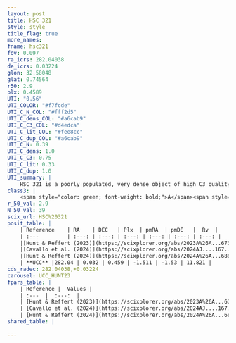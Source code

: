```yaml
---
layout: post
title: HSC 321
style: style
title_flag: true
more_names: 
fname: hsc321
fov: 0.097
ra_icrs: 282.04038
de_icrs: 0.03224
glon: 32.58048
glat: 0.74564
r50: 2.9
plx: 0.4589
UTI: "0.56"
UTI_COLOR: "#f7fcde"
UTI_C_N_COL: "#fff2d5"
UTI_C_dens_COL: "#a6cab9"
UTI_C_C3_COL: "#d4edca"
UTI_C_lit_COL: "#fee8cc"
UTI_C_dup_COL: "#a6cab9"
UTI_C_N: 0.39
UTI_C_dens: 1.0
UTI_C_C3: 0.75
UTI_C_lit: 0.33
UTI_C_dup: 1.0
UTI_summary: |
    HSC 321 is a poorly populated, very dense object of high C3 quality. It was recently reported in the literature.
class3: |
    <span style="color: green; font-weight: bold;">A</span><span style="color: #FFC300; font-weight: bold;">B</span>
r_50_val: 2.9
N_50_val: 39
scix_url: HSC%20321
posit_table: |
    | Reference    | RA    | DEC   | Plx  | pmRA  | pmDE   |  Rv  |
    | :---         | :---: | :---: | :---: | :---: | :---: | :---: |
    |[Hunt & Reffert (2023)](https://scixplorer.org/abs/2023A%26A...673A.114H) | 282.044 | 0.043 | 0.433 | -1.53 | -1.525 | -70.651 |
    |[Cavallo et al. (2024)](https://scixplorer.org/abs/2024AJ....167...12C) | 282.038 | 0.045 | 0.435 | -- | -- | -- |
    |[Hunt & Reffert (2024)](https://scixplorer.org/abs/2024A%26A...686A..42H) | 282.044 | 0.043 | 0.433 | -1.53 | -1.525 | -70.651 |
    | **UCC** |282.04 | 0.032 | 0.459 | -1.511 | -1.53 | 11.821 | 
cds_radec: 282.04038,+0.03224
carousel: UCC_HUNT23
fpars_table: |
    | Reference |  Values |
    | :---  |  :---:  |
    | [Hunt & Reffert (2023)](https://scixplorer.org/abs/2023A%26A...673A.114H) | `AV50=6.29, diffAV50=2.72, MOD50=11.588, logAge50=7.404` |
    | [Cavallo et al. (2024)](https://scixplorer.org/abs/2024AJ....167...12C) | `AV50=5.49, dMod50=12.0, logAge50=7.05, [Fe/H]50=0.91` |
    | [Hunt & Reffert (2024)](https://scixplorer.org/abs/2024A%26A...686A..42H) | `MassJ=1065.54` |
shared_table: |
    
---
```

